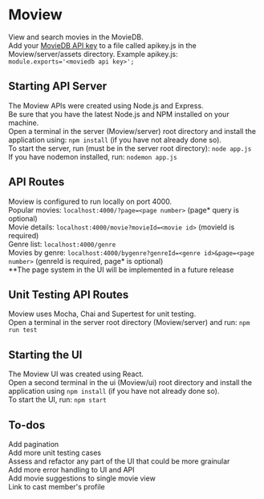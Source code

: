 # Moview

View and search movies in the MovieDB.<br>
Add your [MovieDB API key](https://developers.themoviedb.org/3/getting-started/introduction) to a file called apikey.js in the Moview/server/assets directory. Example apikey.js: ```module.exports='<moviedb api key>';```

## Starting API Server

The Moview APIs were created using Node.js and Express.<br>
Be sure that you have the latest Node.js and NPM installed on your machine.<br>
Open a terminal in the server (Moview/server) root directory and install the application using: ```npm install``` (if you have not already done so).<br>
To start the server, run (must be in the server root directory): ```node app.js```<br>
If you have nodemon installed, run: ```nodemon app.js```

## API Routes

Moview is configured to run locally on port 4000.<br>
Popular movies: ```localhost:4000/?page=<page number>``` (page* query is optional)<br>
Movie details: ```localhost:4000/movie?movieId=<movie id>``` (movieId is required)<br>
Genre list: ```localhost:4000/genre```<br>
Movies by genre: ```localhost:4000/bygenre?genreId=<genre id>&page=<page number>``` (genreId is required, page* is optional)<br>
**The page system in the UI will be implemented in a future release

## Unit Testing API Routes

Moview uses Mocha, Chai and Supertest for unit testing.<br>
Open a terminal in the server root directory (Moview/server) and run: ```npm run test```

## Starting the UI

The Moview UI was created using React.<br>
Open a second terminal in the ui (Moview/ui) root directory and install the application using ```npm install``` (if you have not already done so).<br>
To start the UI, run: ```npm start```

## To-dos
Add pagination<br>
Add more unit testing cases<br>
Assess and refactor any part of the UI that could be more grainular<br>
Add more error handling to UI and API<br>
Add movie suggestions to single movie view<br>
Link to cast member's profile<br>
